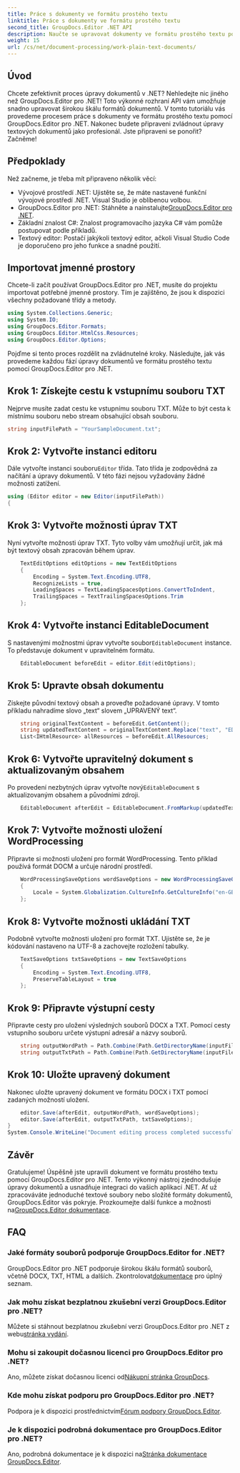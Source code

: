 ```yaml
---
title: Práce s dokumenty ve formátu prostého textu
linktitle: Práce s dokumenty ve formátu prostého textu
second_title: GroupDocs.Editor .NET API
description: Naučte se upravovat dokumenty ve formátu prostého textu pomocí GroupDocs.Editor pro .NET pomocí našeho podrobného průvodce. Zjednodušte si proces úprav dokumentů .NET.
weight: 15
url: /cs/net/document-processing/work-plain-text-documents/
---
```

## Úvod
Chcete zefektivnit proces úpravy dokumentů v .NET? Nehledejte nic jiného než GroupDocs.Editor pro .NET! Toto výkonné rozhraní API vám umožňuje snadno upravovat širokou škálu formátů dokumentů. V tomto tutoriálu vás provedeme procesem práce s dokumenty ve formátu prostého textu pomocí GroupDocs.Editor pro .NET. Nakonec budete připraveni zvládnout úpravy textových dokumentů jako profesionál. Jste připraveni se ponořit? Začněme!
## Předpoklady
Než začneme, je třeba mít připraveno několik věcí:
- Vývojové prostředí .NET: Ujistěte se, že máte nastavené funkční vývojové prostředí .NET. Visual Studio je oblíbenou volbou.
-  GroupDocs.Editor pro .NET: Stáhněte a nainstalujte[GroupDocs.Editor pro .NET](https://releases.groupdocs.com/editor/net/).
- Základní znalost C#: Znalost programovacího jazyka C# vám pomůže postupovat podle příkladů.
- Textový editor: Postačí jakýkoli textový editor, ačkoli Visual Studio Code je doporučeno pro jeho funkce a snadné použití.
## Importovat jmenné prostory
Chcete-li začít používat GroupDocs.Editor pro .NET, musíte do projektu importovat potřebné jmenné prostory. Tím je zajištěno, že jsou k dispozici všechny požadované třídy a metody.
```csharp
using System.Collections.Generic;
using System.IO;
using GroupDocs.Editor.Formats;
using GroupDocs.Editor.HtmlCss.Resources;
using GroupDocs.Editor.Options;
```
Pojďme si tento proces rozdělit na zvládnutelné kroky. Následujte, jak vás provedeme každou fází úpravy dokumentů ve formátu prostého textu pomocí GroupDocs.Editor pro .NET.
## Krok 1: Získejte cestu k vstupnímu souboru TXT
Nejprve musíte zadat cestu ke vstupnímu souboru TXT. Může to být cesta k místnímu souboru nebo stream obsahující obsah souboru.
```csharp
string inputFilePath = "YourSampleDocument.txt";
```
## Krok 2: Vytvořte instanci editoru
 Dále vytvořte instanci souboru`Editor` třída. Tato třída je zodpovědná za načítání a úpravy dokumentů. V této fázi nejsou vyžadovány žádné možnosti zatížení.
```csharp
using (Editor editor = new Editor(inputFilePath))
{
```
## Krok 3: Vytvořte možnosti úprav TXT
Nyní vytvořte možnosti úprav TXT. Tyto volby vám umožňují určit, jak má být textový obsah zpracován během úprav.
```csharp
    TextEditOptions editOptions = new TextEditOptions
    {
        Encoding = System.Text.Encoding.UTF8,
        RecognizeLists = true,
        LeadingSpaces = TextLeadingSpacesOptions.ConvertToIndent,
        TrailingSpaces = TextTrailingSpacesOptions.Trim
    };
```
## Krok 4: Vytvořte instanci EditableDocument
 S nastavenými možnostmi úprav vytvořte soubor`EditableDocument` instance. To představuje dokument v upravitelném formátu.
```csharp
    EditableDocument beforeEdit = editor.Edit(editOptions);
```
## Krok 5: Upravte obsah dokumentu
Získejte původní textový obsah a proveďte požadované úpravy. V tomto příkladu nahradíme slovo „text“ slovem „UPRAVENÝ text“.
```csharp
    string originalTextContent = beforeEdit.GetContent();
    string updatedTextContent = originalTextContent.Replace("text", "EDITED text");
    List<IHtmlResource> allResources = beforeEdit.AllResources;
```
## Krok 6: Vytvořte upravitelný dokument s aktualizovaným obsahem
 Po provedení nezbytných úprav vytvořte nový`EditableDocument` s aktualizovaným obsahem a původními zdroji.
```csharp
    EditableDocument afterEdit = EditableDocument.FromMarkup(updatedTextContent, allResources);
```
## Krok 7: Vytvořte možnosti uložení WordProcessing
Připravte si možnosti uložení pro formát WordProcessing. Tento příklad používá formát DOCM a určuje národní prostředí.
```csharp
    WordProcessingSaveOptions wordSaveOptions = new WordProcessingSaveOptions(WordProcessingFormats.Docm)
    {
        Locale = System.Globalization.CultureInfo.GetCultureInfo("en-GB")
    };
```
## Krok 8: Vytvořte možnosti ukládání TXT
Podobně vytvořte možnosti uložení pro formát TXT. Ujistěte se, že je kódování nastaveno na UTF-8 a zachovejte rozložení tabulky.
```csharp
    TextSaveOptions txtSaveOptions = new TextSaveOptions
    {
        Encoding = System.Text.Encoding.UTF8,
        PreserveTableLayout = true
    };
```
## Krok 9: Připravte výstupní cesty
Připravte cesty pro uložení výsledných souborů DOCX a TXT. Pomocí cesty vstupního souboru určete výstupní adresář a názvy souborů.
```csharp
    string outputWordPath = Path.Combine(Path.GetDirectoryName(inputFilePath), Path.GetFileNameWithoutExtension(inputFilePath) + ".docm");
    string outputTxtPath = Path.Combine(Path.GetDirectoryName(inputFilePath), Path.GetFileNameWithoutExtension(inputFilePath) + ".txt");
```
## Krok 10: Uložte upravený dokument
Nakonec uložte upravený dokument ve formátu DOCX i TXT pomocí zadaných možností uložení.
```csharp
    editor.Save(afterEdit, outputWordPath, wordSaveOptions);
    editor.Save(afterEdit, outputTxtPath, txtSaveOptions);
}
System.Console.WriteLine("Document editing process completed successfully!");
```
## Závěr
 Gratulujeme! Úspěšně jste upravili dokument ve formátu prostého textu pomocí GroupDocs.Editor pro .NET. Tento výkonný nástroj zjednodušuje úpravy dokumentů a usnadňuje integraci do vašich aplikací .NET. Ať už zpracováváte jednoduché textové soubory nebo složité formáty dokumentů, GroupDocs.Editor vás pokryje. Prozkoumejte další funkce a možnosti na[GroupDocs.Editor dokumentace](https://tutorials.groupdocs.com/editor/net/).
## FAQ
### Jaké formáty souborů podporuje GroupDocs.Editor for .NET?
 GroupDocs.Editor pro .NET podporuje širokou škálu formátů souborů, včetně DOCX, TXT, HTML a dalších. Zkontrolovat[dokumentace](https://tutorials.groupdocs.com/editor/net/) pro úplný seznam.
### Jak mohu získat bezplatnou zkušební verzi GroupDocs.Editor pro .NET?
 Můžete si stáhnout bezplatnou zkušební verzi GroupDocs.Editor pro .NET z webu[stránka vydání](https://releases.groupdocs.com/).
### Mohu si zakoupit dočasnou licenci pro GroupDocs.Editor pro .NET?
Ano, můžete získat dočasnou licenci od[Nákupní stránka GroupDocs](https://purchase.groupdocs.com/temporary-license/).
### Kde mohu získat podporu pro GroupDocs.Editor pro .NET?
 Podpora je k dispozici prostřednictvím[Fórum podpory GroupDocs.Editor](https://forum.groupdocs.com/c/editor/20).
### Je k dispozici podrobná dokumentace pro GroupDocs.Editor pro .NET?
 Ano, podrobná dokumentace je k dispozici na[Stránka dokumentace GroupDocs.Editor](https://tutorials.groupdocs.com/editor/net/).